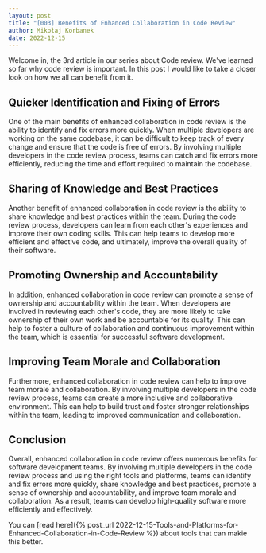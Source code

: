 ```yaml
---
layout: post
title: "[003] Benefits of Enhanced Collaboration in Code Review"
author: Mikołaj Korbanek
date: 2022-12-15
---
```


Welcome in, the 3rd article in our series about Code review. We've learned so far why code review is important. In this post I would like to take a closer look on how we all can benefit from it.

## Quicker Identification and Fixing of Errors

One of the main benefits of enhanced collaboration in code review is the ability to identify and fix errors more quickly. When multiple developers are working on the same codebase, it can be difficult to keep track of every change and ensure that the code is free of errors. By involving multiple developers in the code review process, teams can catch and fix errors more efficiently, reducing the time and effort required to maintain the codebase.

## Sharing of Knowledge and Best Practices

Another benefit of enhanced collaboration in code review is the ability to share knowledge and best practices within the team. During the code review process, developers can learn from each other's experiences and improve their own coding skills. This can help teams to develop more efficient and effective code, and ultimately, improve the overall quality of their software.

## Promoting Ownership and Accountability

In addition, enhanced collaboration in code review can promote a sense of ownership and accountability within the team. When developers are involved in reviewing each other's code, they are more likely to take ownership of their own work and be accountable for its quality. This can help to foster a culture of collaboration and continuous improvement within the team, which is essential for successful software development.

## Improving Team Morale and Collaboration

Furthermore, enhanced collaboration in code review can help to improve team morale and collaboration. By involving multiple developers in the code review process, teams can create a more inclusive and collaborative environment. This can help to build trust and foster stronger relationships within the team, leading to improved communication and collaboration.

## Conclusion

Overall, enhanced collaboration in code review offers numerous benefits for software development teams. By involving multiple developers in the code review process and using the right tools and platforms, teams can identify and fix errors more quickly, share knowledge and best practices, promote a sense of ownership and accountability, and improve team morale and collaboration. As a result, teams can develop high-quality software more efficiently and effectively.

You can [read here]({% post_url 2022-12-15-Tools-and-Platforms-for-Enhanced-Collaboration-in-Code-Review %}) about tools that can makie this better.
